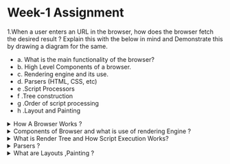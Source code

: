 
<h1>Week-1 Assignment </h1>
1.When a user enters an URL in the browser, how does the browser fetch the desired result ? Explain this with the below in mind and Demonstrate this by drawing a diagram for the same.

<ul><li>a. What is the main functionality of the browser?</li>
<li>b. High Level Components of a browser.</li>
<li>c. Rendering engine and its use.</li>
<li>d. Parsers (HTML, CSS, etc)</li>
<li>e .Script Processors</li>
<li>f .Tree construction</li>
<li>g .Order of script processing</li>
<li>h .Layout and Painting</li>
</ul>

<details>
  <summary>How A Browser  Works ?</summary>
<p align="left">Before understanding how a Browser’s work its necessary to know what is URL,DNS a URL Stands for  Uniform resource locator which provides a address that helps the web browsers to identify a specific page across internet.As the websites are being hosted on the servers across the internet its very difficult to find them without the address each server is associated with a particular IP ,And Its Responsibility Of The Browser To Fetch The Content From That Server  but as a user its difficult  for us to remember such IP address ,That Where DNS (Domain Name system )comes to play it make the weird IP address into a user readable and flexible form.
If we look in detail of the URL 
<a align="center">https://codesandbox.io/</a>
https:// responds to the protocol mention the browser to transfer the data over a secure layer 
Codesandbox.io is the Domain name .
A web browser takes URL as input the browser has to lookup for the DNS and identify the IP of the server associated with the DNS  on which the site is being hosted and establishes a Secure connection with the server and transfer data over the TCP connection with either of the protocols(HTTP or HTTPS) and the  Rendering Engine which is the most crucial part of the browser is responsible for displaying the content in structured form.
A web browser has various functional components. Browsers also support storage mechanisms such as localStorage, IndexedDB, WebSQL and FileSystem</p>


<img src="https://i.ibb.co/RvH5rpz/Group-1-1.png" alt="Group-1-1" border="0"><br />



  </details>
  
  
   
 <details>
  <summary>Components of Browser and what is use of rendering Engine ? </summary>
<p>
 <ul><li> User Interface :That acts as a frontend to the user it consists of searchbar ,and other browser options Each browser has a different User Interface.</li>
<li>Browser Engine:Which acts a intermediate between the UI and the main component named rendering engine</li>
<li>Rendering Engine:The most crucial component that is responsible for display the web pages content on to the site ,it first processes the HTML Or Xml structure then applies the CSS or Javascript.Different browsers use different rendering engines,WebKit is an open source rendering engine.The rendering engine will start parsing the HTML document and convert elements to DOM nodes in a tree called the "content tree". The engine will parse the style data, both in external CSS files and in style elements.
</li>
<li>Networking:It is responsible for providing the security and maintaining privacy for safe and secure  access of information over the network.</li>
<li>JavaScript interpreter:Helpful in  parsing and execute JavaScript code.</li>
<li>Data storage. This is a persistence layer. The browser may need to save all sorts of data locally, such as cookies.</li>
  </p>
<img src="https://i.ibb.co/rxc1m8G/renderengine.png" alt="renderengine" border="0"><br /><br />
  <img src='https://i.postimg.cc/W4GZfdnx/Group-1-1.png' border='0' alt='Group-1-1'/>
  </details>
  
  
  
   <details>
  <summary>What is Render Tree and How Script Execution Works? </summary>
  <p>While the DOM tree is being constructed, the browser constructs another tree, the render tree. This tree is of visual elements in the order in which they will be displayed. It is the visual representation of the document. A renderer knows how to lay out and paint itself and its children.
The renderers correspond to DOM elementsNon-visual DOM elements will not be inserted in the render tree.
TThese are usually elements with complex structure that cannot be described by a single rectangle. For example, the "select" element has three renderers: one for the display area, one for the drop down list box and one for the button. Also when text is broken into multiple lines because the width is not sufficient for one line, the new lines will be added as extra renderers.
Some render objects correspond to a DOM node but not in the same place in the tree. Floats and absolutely positioned elements are out of flow, placed in a different part of the tree, and mapped to the real frame.
  </p>

![image](https://user-images.githubusercontent.com/114641619/193092165-0fe03f00-32c2-426f-97c5-aa6bf9a623ec.png)
  
  
  
  <details>
  <summary>How Script Execution works?</summary>
    <p> 
    Once the HTML and css processing  is done tha browser starts downloading the javascript ,the browsr is faster in downloading files,The javascript file is then interepted,parsed,compiled ,The scripts are parsed into Abstract Syntax tree which are then parsed by interpreter that output's bytecode .This is how the Javascript execution takes place </p>
  </details>
   </details>

  
   <details>
  <summary>Parsers ?</summary>
<p>Parsing is the process in which analyzing and converting of program into a 
  interpreted format that is available at run time and parser parse’s  tokenized input input to document building upto DOM 
  </p><br>
   <p>In simple terms Parsing is process in which the data chunk received over the network are converted into DOM ,CSSOM which is ten painted onto screen by rendering engine
The DOM is exposed and manipulated  by API'S in javascript ,If HTML'S Page received id greater than 14KB then HTML,CSS,JS must be processed<br>
<img src="https://i.ibb.co/0VwSFNm/Picture1.png" alt="Picture1" border="0"><br >
  <h5>HTML Parser(DOM)</h5>
  When a browser receive bytes of data that needs to be converted to DOM ,It follws follwoing steps:
  <ol>
<li>1.First parse bytes into character</li>
<li>2.Characters are converted into tokens by the tokenizer</li>
<li>3.The tokenizer starts parsing each starting and closing tags and converts into nodes until it will end up into converting to DOM</li>
  </ol></p>
  
  <h5>CSS Parser(CSSOM)</h5>
<P>  The CSS object model us similar to DOM ,the browser goes through each rule set of CSS electors creating a tree of nodes with
  parent,child,sibling relationships based on selection rules.
Building CSSOM is faster tree includes style from user agent stylesheet</p>
    </details>
  
  
  <details>
  <summary>What are Layouts ,Painting ? </summary>
  <details>
  <summary>Layouts </summary>
<p>Layout is the process in which the width height and all locations of node are determined ,determination of size and position of object of a page
<br>
layouts is one of the process in rendered tree it started once’s the rendered tree formation takes place
to determine the exact size of the browser starts at root of rendered tree and traverse it 
Different devices and desktop preferences means a unlimited viewport size,In layer phase we take view port size into consideration, taking view port size into consideration helps in layout to start with body and laying out dimensions of all the body’s descendants with each elements box model properties
  the recalculation of size and position is also know as reflow</p>
  </details>
   <details>
  <summary>Painting</summary>
     <p>    It’s  the last phase in rendering path,In this phase browser converts each box calculated in layout phase to pixels on screen.
painting involves drawing every part of element on screen with colour shadows ,button etc<br>
To ensure faster painting on screen the screen is usually broken down into layers ,p
       ainting can take place with help of GPU too if rather than use of CPU threads certain layers are being used by certain layers</p>
  </details>
  </details>
  
  
  
  
  
  
  
  
  

